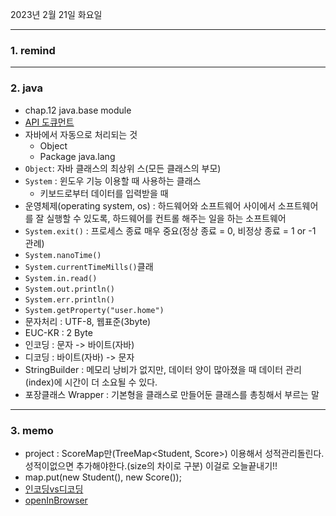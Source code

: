 2023년 2월 21일 화요일

---

### 1. remind

---

### 2. java

- chap.12 java.base module
- [API 도큐먼트](https://docs.oracle.com/en/java/javase/11/docs/api/)
- 자바에서 자동으로 처리되는 것
  - Object
  - Package java.lang
- `Object`: 자바 클래스의 최상위 스(모든 클래스의 부모)
- `System` : 윈도우 기능 이용할 때 사용하는 클래스
  - 키보드로부터 데이터를 입력받을 때
- 운영체제(operating system, os) : 하드웨어와 소프트웨어 사이에서 소프트웨어를 잘 실행할 수 있도록, 하드웨어를 컨트롤 해주는 일을 하는 소프트웨어
- `System.exit()` : 프로세스 종료 매우 중요(정상 종료 = 0, 비정상 종료 = 1 or -1 관례)
- `System.nanoTime()`
- `System.currentTimeMills()`클래
- `System.in.read()`
- `System.out.println()`
- `System.err.println()`
- `System.getProperty("user.home")`
- 문자처리 : UTF-8, 웹표준(3byte)
- EUC-KR : 2 Byte
- 인코딩 : 문자 -> 바이트(자바)
- 디코딩 : 바이트(자바) -> 문자
- StringBuilder : 메모리 낭비가 없지만, 데이터 양이 많아졌을 때 데이터 관리(index)에 시간이 더 소요될 수 있다.
- 포장클래스 Wrapper : 기본형을 클래스로 만들어둔 클래스를 총칭해서 부르는 말

---

### 3. memo

- project : ScoreMap만(TreeMap<Student, Score>) 이용해서 성적관리돌린다. 성적이없으면 추가해야한다.(size의 차이로 구분) 이걸로 오늘끝내기!!
- map.put(new Student(), new Score());
- [인코딩vs디코딩](https://codingpractices.tistory.com/entry/%EC%9D%B8%EC%BD%94%EB%94%A9-vs-%EB%94%94%EC%BD%94%EB%94%A9-%EC%A0%95%ED%99%95%ED%95%98%EA%B2%8C-%EC%9D%B4%ED%95%B4%ED%95%98%EA%B8%B0)
- [openInBrowser](https://shoney.tistory.com/entry/VS-Code-Open-in-browser-%EC%84%A4%EC%B9%98-%EB%B0%8F-%ED%81%AC%EB%A1%AC%EC%9C%BC%EB%A1%9C-%EC%8B%A4%ED%96%89)
